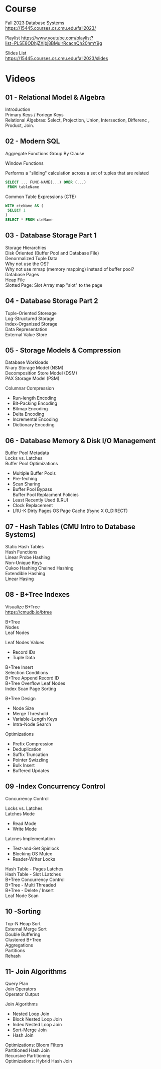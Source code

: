 # Course

Fall 2023 
Database Systems  
https://15445.courses.cs.cmu.edu/fall2023/  

Playlist
https://www.youtube.com/playlist?list=PLSE8ODhjZXjbj8BMuIrRcacnQh20hmY9g

Slides List  
https://15445.courses.cs.cmu.edu/fall2023/slides

# Videos

## 01 - Relational Model & Algebra

Introduction  
Primary Keys / Foriegn Keys  
Relational Algebras: Select, Projection, Union, Intersection, Differenc , Product, Join.  

## 02 - Modern SQL

Aggregate Functions
Group By Clause

Window Functions

Performs a "sliding" calculation across a set of tuples that are related
```sql
SELECT ... FUNC-NAME(...) OVER (...)
 FROM tableName
```

Common Table Expressions (CTE)

```sql
WITH cteName AS (
 SELECT 1
)
SELECT * FROM cteName
```

## 03 - Database Storage Part 1

Storage Hierarchies  
Disk Oriented (Buffer Pool and Database File)  
Denormalized Tuple Data  
Why not use the OS?   
Why not use mmap (memory mapping) instead of buffer pool?  
Database Pages  
Heap File  
Slotted Page: Slot Array map "slot" to the page

## 04 - Database Storage Part 2

Tuple-Oriented Storeage   
Log-Structured Storage  
Index-Organized Storage  
Data Representation  
External Value Store  

## 05 - Storage Models & Compression

Database Workloads  
N-ary Storage Model (NSM)  
Decomposition Store Model (DSM)  
PAX Storage Model (PSM)  

Columnar Compression
- Run-length Encoding
- Bit-Packing Encoding
- Bitmap Encoding
- Delta Encoding
- Incremental Encoding
- Dictionary Encoding

## 06 - Database Memory & Disk I/O Management

Buffer Pool Metadata  
Locks vs. Latches  
Buffer Pool Optimizations  
- Multiple Buffer Pools  
- Pre-feching  
- Scan Sharing  
- Buffer Pool Bypass  
Buffer Pool Replacment Policies
- Least Recently Used (LRU)
- Clock Replacement
- LRU-K
Dirty Pages
OS Page Cache (fsync X O_DIRECT)

## 07 - Hash Tables (CMU Intro to Database Systems)

Static Hash Tables  
Hash Functions  
Linear Probe Hashing  
Non-Unique Keys  
Cukoo Hashing
Chained Hashing  
Extendible Hashing  
Linear Hasing

## 08 - B+Tree Indexes

Visualize B+Tree  
https://cmudb.io/btree  

B+Tree  
Nodes  
Leaf Nodes  

Leaf Nodes Values  
- Record IDs  
- Tuple Data  

B+Tree Insert  
Selection Conditions  
B+Tree Append Record ID  
B+Tree Overflow Leaf Nodes  
Index Scan Page Sorting

B+Tree Design
- Node Size
- Merge Threshold
- Variable-Length Keys
- Intra-Node Search

Optimizations  
- Prefix Compression
- Deduplication
- Suffix Truncation
- Pointer Swizzling
- Bulk Insert
- Buffered Updates

## 09 -Index Concurrency Control

Concurrency Control  

Locks vs. Latches  
Latches Mode
- Read Mode
- Write Mode

Latcnes Implementation
- Test-and-Set Spinlock
- Blocking OS Mutex
- Reader-Writer Locks

Hash Table - Pages Latches  
Hash Table - Slot LLatches  
B+Tree Concurrency Control  
B+Tree - Multi Threaded   
B+Tree - Delete / Insert  
Leaf Node Scan  

## 10 -Sorting

Top-N Heap Sort  
External Merge Sort  
Double Buffering  
Clustered B+Tree  
Aggregations  
Partitions  
Rehash  

## 11- Join Algorithms

Query Plan  
Join Operators  
Operator Output  

Join Algorithms  
- Nested Loop Join
- Block Nested Loop Join
- Index Nested Loop Join
- Sort-Merge Join
- Hash Join

Optimizations: Bloom Filters  
Partitioned Hash Join  
Recursive Partitioning  
Optimizations: Hybrid Hash Join  
